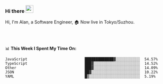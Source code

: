 ### Hi there <img src="https://media.giphy.com/media/hvRJCLFzcasrR4ia7z/giphy.gif" width="25px">

<!-- ![visitors](https://visitor-badge.glitch.me/badge?page_id=dislfyer.dislfyer) -->

Hi, I'm Alan, a Software Engineer, 🏠 Now live in Tokyo/Suzhou.

<br/>
<br/>

📊 **This Week I Spent My Time On:**


<!--START_SECTION:waka-->

```text
JavaScript                          █████████████▓░░░░░░░░░░░  54.57%
TypeScript                          ███▓░░░░░░░░░░░░░░░░░░░░░  14.52%
Other                               ███▓░░░░░░░░░░░░░░░░░░░░░  14.09%
JSON                                ██▓░░░░░░░░░░░░░░░░░░░░░░  10.22%
YAML                                █▒░░░░░░░░░░░░░░░░░░░░░░░  5.19%
```

<!--END_SECTION:waka-->

<!--
**About Me:**
 -->
